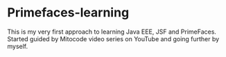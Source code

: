 # Primefaces-learning

This is my very first approach to learning Java EEE, JSF and PrimeFaces. Started guided by Mitocode video series on YouTube and going further by myself. 
